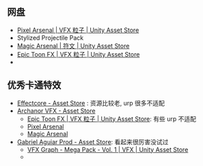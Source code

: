 
## 网盘

- [Pixel Arsenal | VFX 粒子 | Unity Asset Store](https://assetstore.unity.com/packages/vfx/particles/pixel-arsenal-74726)
- Stylized Projectile Pack
- [Magic Arsenal | 符文 | Unity Asset Store](https://assetstore.unity.com/packages/vfx/particles/spells/magic-arsenal-20869)
- [Epic Toon FX | VFX 粒子 | Unity Asset Store](https://assetstore.unity.com/packages/vfx/particles/epic-toon-fx-57772)
- 

## 优秀卡通特效


- [Effectcore - Asset Store](https://assetstore.unity.com/publishers/25749) : 资源比较老, urp 很多不适配
- [Archanor VFX - Asset Store](https://assetstore.unity.com/publishers/8569)
	- [Epic Toon FX | VFX 粒子 | Unity Asset Store](https://assetstore.unity.com/packages/vfx/particles/epic-toon-fx-57772): 有些 urp 不适配
	- [Pixel Arsenal](https://assetstore.unity.com/packages/vfx/particles/pixel-arsenal-74726)
	- [Magic Arsenal](https://assetstore.unity.com/packages/vfx/particles/spells/magic-arsenal-20869)
- [Gabriel Aguiar Prod - Asset Store](https://assetstore.unity.com/publishers/31523): 看起来很厉害没试过
	- [VFX Graph - Mega Pack - Vol. 1 | VFX | Unity Asset Store](https://assetstore.unity.com/packages/vfx/vfx-graph-mega-pack-vol-1-207846)
	- 